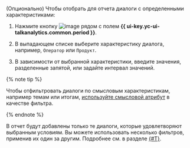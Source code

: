 (Опционально) Чтобы отобрать для отчета диалоги с определенными характеристиками:

   1. Нажмите кнопку ![image](../../../_assets/console-icons/plus.svg) рядом с полем **{{ ui-key.yc-ui-talkanalytics.common.period }}**.

   1. В выпадающем списке выберите характеристику диалога, например, `Оператор` или `Продукт`.

   1. В зависимости от выбранной характеристики, введите значения, разделенные запятой, или задайте интервал значений.

   {% note tip %}

   Чтобы отфильтровать диалоги по смысловым характеристикам, например темам или итогам, [используйте смысловой атрибут](#apply-sense-attribute) в качестве фильтра.

   {% endnote %}

   В отчет будут добавлены только те диалоги, которые удовлетворяют выбранным условиям. Вы можете использовать несколько фильтров, применив их один за другим. Подробнее см. в разделе [{#T}](../../../speechsense/concepts/reports/evaluation-form.md#filters).
